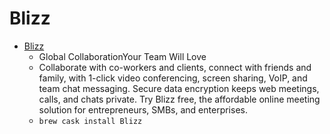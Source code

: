 # Blizz
- [Blizz](https://www.blizz.com/)
  -  Global CollaborationYour Team Will Love
  - Collaborate with co-workers and clients, connect with friends and family, with 1-click video conferencing, screen sharing, VoIP, and team chat messaging. Secure data encryption keeps web meetings, calls, and chats private. Try Blizz free, the affordable online meeting solution for entrepreneurs, SMBs, and enterprises.
  - `brew cask install Blizz`
